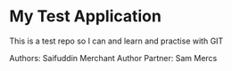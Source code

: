 # My Test Application
This is a test repo so I can and learn and practise with GIT

Authors: Saifuddin Merchant
Author Partner: Sam Mercs